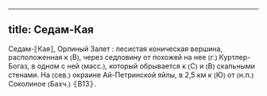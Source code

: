 
---
title: Седам-Кая
---
Седам-⟦Кая⟧, Орлиный Залет
: лесистая коническая вершина, расположенная к ⦅В⦆, через седловину от похожей на нее ⦅г.⦆ Куртлер-Богаз, в одном с ней ⦅масс.⦆, который обрывается к ⦅С⦆ и ⦅В⦆ скальными стенами. На ⦅сев.⦆ окраине Ай-Петринской яйлы, в 2,5 км к ⦅Ю⦆ от ⦅н.п.⦆ Соколиное ⦅Бахч.⦆ ⦃В13⦄.
